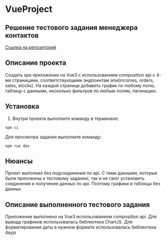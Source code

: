 # VueProject
## Решение тестового задания менеджера контактов
[Ссылка на репозиторий](https://github.com/AlexMoS1n/VueProject)

## Описание проекта
Создать spa приложение на Vue3 с использованием composition api
с 4-мя страницами, соответствующими эндпоинтам апи(incomes, orders, sales, stocks).
На каждой странице добавить график по любому полю, таблицу с данными, несколько фильтров по любым полям, пагинацию.
  
## Установка  
1. Внутри проекта выполните команду в терминале:  
```
npm ci  
```
Для просмотра задания выполните команду:
```
npm run dev  
```
## Нюансы
Проект выполнил без подсоединения по api. С теми данными, которые были приложены к тестовому заданию, так и не смог установить соединения и получение данных по api. Поэтому графики и таблицы без данных

## Описание выполненного тестового задания 
Приложение выполнено на Vue3  использованием composition api.
Для вывода графиков использовалась библиотека ChartJS. 
Для форматирования даты в нужном формате использовалась библиотека dayjs 

